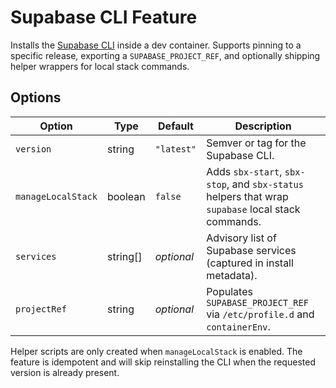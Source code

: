 # Supabase CLI Feature

Installs the [Supabase CLI](https://supabase.com/docs/guides/cli) inside a dev container. Supports pinning to a specific release, exporting a `SUPABASE_PROJECT_REF`, and optionally shipping helper wrappers for local stack commands.

## Options

| Option | Type | Default | Description |
| --- | --- | --- | --- |
| `version` | string | `"latest"` | Semver or tag for the Supabase CLI. |
| `manageLocalStack` | boolean | `false` | Adds `sbx-start`, `sbx-stop`, and `sbx-status` helpers that wrap `supabase` local stack commands. |
| `services` | string[] | _optional_ | Advisory list of Supabase services (captured in install metadata). |
| `projectRef` | string | _optional_ | Populates `SUPABASE_PROJECT_REF` via `/etc/profile.d` and `containerEnv`. |

Helper scripts are only created when `manageLocalStack` is enabled. The feature is idempotent and will skip reinstalling the CLI when the requested version is already present.
